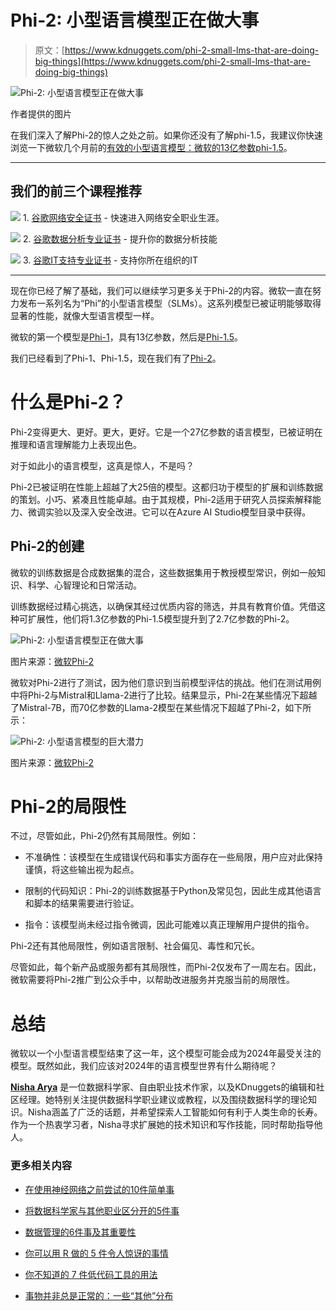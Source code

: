 # Phi-2: 小型语言模型正在做大事

> 原文：[https://www.kdnuggets.com/phi-2-small-lms-that-are-doing-big-things](https://www.kdnuggets.com/phi-2-small-lms-that-are-doing-big-things)

![Phi-2: 小型语言模型正在做大事](../Images/13e6e7354ab345f92ec5f0c6bdeee03d.png)

作者提供的图片

在我们深入了解Phi-2的惊人之处之前。如果你还没有了解phi-1.5，我建议你快速浏览一下微软几个月前的[有效的小型语言模型：微软的13亿参数phi-1.5](/effective-small-language-models-microsoft-phi-15)。

* * *

## 我们的前三个课程推荐

![](../Images/0244c01ba9267c002ef39d4907e0b8fb.png) 1\. [谷歌网络安全证书](https://www.kdnuggets.com/google-cybersecurity) - 快速进入网络安全职业生涯。

![](../Images/e225c49c3c91745821c8c0368bf04711.png) 2\. [谷歌数据分析专业证书](https://www.kdnuggets.com/google-data-analytics) - 提升你的数据分析技能

![](../Images/0244c01ba9267c002ef39d4907e0b8fb.png) 3\. [谷歌IT支持专业证书](https://www.kdnuggets.com/google-itsupport) - 支持你所在组织的IT

* * *

现在你已经了解了基础，我们可以继续学习更多关于Phi-2的内容。微软一直在努力发布一系列名为“Phi”的小型语言模型（SLMs）。这系列模型已被证明能够取得显著的性能，就像大型语言模型一样。

微软的第一个模型是[Phi-1](https://huggingface.co/microsoft/phi-1)，具有13亿参数，然后是[Phi-1.5](https://huggingface.co/microsoft/phi-1_5)。

我们已经看到了Phi-1、Phi-1.5，现在我们有了[Phi-2](https://www.microsoft.com/en-us/research/blog/phi-2-the-surprising-power-of-small-language-models/)。

# 什么是Phi-2？

Phi-2变得更大、更好。更大，更好。它是一个27亿参数的语言模型，已被证明在推理和语言理解能力上表现出色。

对于如此小的语言模型，这真是惊人，不是吗？

Phi-2已被证明在性能上超越了大25倍的模型。这都归功于模型的扩展和训练数据的策划。小巧、紧凑且性能卓越。由于其规模，Phi-2适用于研究人员探索解释能力、微调实验以及深入安全改进。它可以在Azure AI Studio模型目录中获得。

## Phi-2的创建

微软的训练数据是合成数据集的混合，这些数据集用于教授模型常识，例如一般知识、科学、心智理论和日常活动。

训练数据经过精心挑选，以确保其经过优质内容的筛选，并具有教育价值。凭借这种可扩展性，他们将1.3亿参数的Phi-1.5模型提升到了2.7亿参数的Phi-2。

![Phi-2: 小型语言模型正在做大事](../Images/0c662b6c043f0225c74375a313f5d649.png)

图片来源：[微软Phi-2](https://www.microsoft.com/en-us/research/uploads/prod/2023/12/figure2_phi_comp-2048x474.png)

微软对Phi-2进行了测试，因为他们意识到当前模型评估的挑战。他们在测试用例中将Phi-2与Mistral和Llama-2进行了比较。结果显示，Phi-2在某些情况下超越了Mistral-7B，而70亿参数的Llama-2模型在某些情况下超越了Phi-2，如下所示：

![Phi-2: 小型语言模型的巨大潜力](../Images/b3de725465ff1a06288ca9256c9c0094.png)

图片来源：[微软Phi-2](https://www.microsoft.com/en-us/research/uploads/prod/2023/12/figure2_phi_comp-2048x474.png)

# Phi-2的局限性

不过，尽管如此，Phi-2仍然有其局限性。例如：

+   不准确性：该模型在生成错误代码和事实方面存在一些局限，用户应对此保持谨慎，将这些输出视为起点。

+   限制的代码知识：Phi-2的训练数据基于Python及常见包，因此生成其他语言和脚本的结果需要进行验证。

+   指令：该模型尚未经过指令微调，因此可能难以真正理解用户提供的指令。

Phi-2还有其他局限性，例如语言限制、社会偏见、毒性和冗长。

尽管如此，每个新产品或服务都有其局限性，而Phi-2仅发布了一周左右。因此，微软需要将Phi-2推广到公众手中，以帮助改进服务并克服当前的局限性。

# 总结

微软以一个小型语言模型结束了这一年，这个模型可能会成为2024年最受关注的模型。既然如此，我们应该对2024年的语言模型世界有什么期待呢？

[](https://www.linkedin.com/in/nisha-arya-ahmed/)****[Nisha Arya](https://www.linkedin.com/in/nisha-arya-ahmed/)**** 是一位数据科学家、自由职业技术作家，以及KDnuggets的编辑和社区经理。她特别关注提供数据科学职业建议或教程，以及围绕数据科学的理论知识。Nisha涵盖了广泛的话题，并希望探索人工智能如何有利于人类生命的长寿。作为一个热衷学习者，Nisha寻求扩展她的技术知识和写作技能，同时帮助指导他人。

### 更多相关内容

+   [在使用神经网络之前尝试的10件简单事](https://www.kdnuggets.com/2021/12/10-simple-things-try-neural-networks.html)

+   [将数据科学家与其他职业区分开的5件事](https://www.kdnuggets.com/2021/11/5-things-set-data-scientist-apart-other-professions.html)

+   [数据管理的6件事及其重要性](https://www.kdnuggets.com/2022/05/6-things-need-know-data-management-matters-computer-vision.html)

+   [你可以用 R 做的 5 件令人惊讶的事情](https://www.kdnuggets.com/2022/08/5-surprising-things-r.html)

+   [你不知道的 7 件低代码工具的用法](https://www.kdnuggets.com/2022/09/7-things-didnt-know-could-low-code-tool.html)

+   [事物并非总是正常的：一些“其他”分布](https://www.kdnuggets.com/2023/01/things-arent-always-normal-distributions.html)
